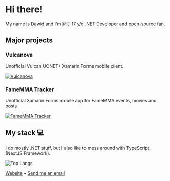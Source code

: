 # Hi there!
My name is Dawid and I'm 🇵🇱 17 y/o .NET Developer and open-source fan.

## Major projects

### Vulcanova
Unofficial Vulcan UONET+ Xamarin.Forms mobile client.

[![Vulcanova](https://github-readme-stats.vercel.app/api/pin/?username=VulcanovaApp&repo=Vulcanova)](https://github.com/VulcanovaApp/Vulcanova)

### FameMMA Tracker
Unofficial Xamarin.Forms mobile app for FameMMA events, movies and posts

[![FameMMA Tracker](https://github-readme-stats.vercel.app/api/pin/?username=FameTracker&repo=FameTreacker)](https://github.com/FameTracker/FameTreacker)

## My stack 💻

I do mostly .NET stuff, but I also like to mess around with TypeScript (NextJS Framework).

![Top Langs](https://github-readme-stats.vercel.app/api/top-langs/?username=assynu&count_private=true&hide=Lua)

[Website](https://micorix.com) •
[Send me an email](mailto:contect@assynu.net)
